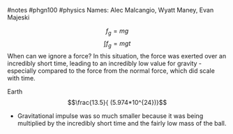 #notes #phgn100 #physics
Names: Alec Malcangio, Wyatt Maney, Evan Majeski

$$f_{g}= mg$$
$$\int f_{g}= mgt $$ 
When can we ignore a force?
In this situation, the force was exerted over an incredibly short time, leading to an incredibly low value for gravity - especially compared to the force from the normal force, which did scale with time. 


Earth
$$\frac{13.5}{ (5.974*10^{24})}$$

- Gravitational impulse was so much smaller because it was being multiplied by the incredibly short time and the fairly low mass of the ball. 